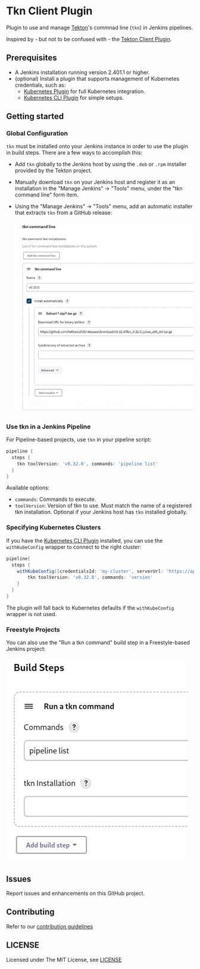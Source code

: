 # Tkn Client Plugin

Plugin to use and manage [Tekton](https://tekton.dev)'s commnad line (`tkn`) in Jenkins pipelines.

Inspired by - but not to be confused with - the [Tekton Client Plugin](https://plugins.jenkins.io/tekton-client/).

## Prerequisites

- A Jenkins installation running version 2.401.1 or higher.
- (optional) Install a plugin that supports management of Kubernetes credentials, such as:
  - [Kubernetes Plugin](https://plugins.jenkins.io/kubernetes/) for full Kubernetes integration.
  - [Kubernetes CLI Plugin](https://plugins.jenkins.io/kubernetes-cli/) for simple setups.

## Getting started

### Global Configuration

`tkn` must be installed onto your Jenkins instance in order to use the plugin in build steps.
There are a few ways to accomplish this:

* Add `tkn` globally to the Jenkins host by using the `.deb` or `.rpm` installer provided by the
  Tekton project.
* Manually download `tkn` on your Jenkins host and register it as an installation in the
  "Manage Jenkins" -> "Tools" menu, under the "tkn command line" form item.
* Using the "Manage Jenkins" -> "Tools" menu, add an automatic installer that extracts `tkn` from a
  GitHub release:

    ![tkn automatic tool installion form for Jenkins](/assets/tkn-cli-install.png)

### Use tkn in a Jenkins Pipeline

For Pipeline-based projects, use `tkn` in your pipeline script:

```groovy
pipeline {
  steps {
    tkn toolVersion: 'v0.32.0', commands: 'pipeline list'
  }
}
```

Available options:

* `commands`: Commands to execute.
* `toolVersion`: Version of tkn to use. Must match the name of a registered tkn installation.
  Optional if your Jenkins host has `tkn` installed globally.

### Specifying Kubernetes Clusters

If you have the [Kubernetes CLI Plugin](https://plugins.jenkins.io/kubernetes-cli/) installed,
you can use the `withKubeConfig` wrapper to connect to the right cluster:

```groovy
pipeline{
  steps {
    withKubeConfig([credentialsId: 'my-cluster', serverUrl: 'https://api.test-k8s:6443']) {
        tkn toolVersion: 'v0.32.0', commands: 'version'
    }
  }
}
```

The plugin will fall back to Kubernetes defaults if the `withKubeConfig` wrapper is not used.

### Freestyle Projects

You can also use the "Run a tkn command" build step in a Freestyle-based Jenkins project:

![form to run a tkn command in a Freestyle project](/assets/run-tkn-command.png)

## Issues

Report issues and enhancements on this GitHub project.

## Contributing

Refer to our [contribution guidelines](https://github.com/jenkinsci/.github/blob/master/CONTRIBUTING.md)

## LICENSE

Licensed under The MIT License, see [LICENSE](LICENSE.md)
